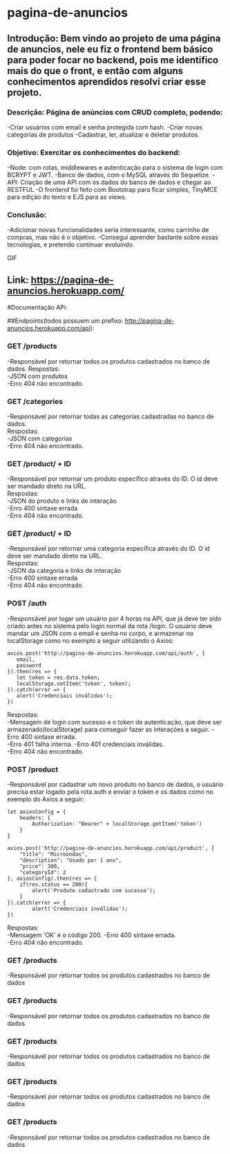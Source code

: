 # pagina-de-anuncios

## Introdução: Bem vindo ao projeto de uma página de anuncios, nele eu fiz o frontend bem básico para poder focar no backend, pois me identifico mais do que o front, e então com alguns conhecimentos aprendidos resolvi criar esse projeto.

### Descrição: Página de anúncios com CRUD completo, podendo:
-Criar usuários com email e senha protegida com hash.
-Criar novas categorias de produtos
-Cadastrar, ler, atualizar e deletar produtos.  

### Objetivo: Exercitar os conhecimentos do backend:
-Node: com rotas, middlewares e autenticação para o sistema de login com BCRYPT e JWT.
-Banco de dados, com o MySQL através do Sequelize.
-API: Criação de uma API com os dados do banco de dados e chegar ao RESTFUL
-O frontend foi feito com Bootstrap para ficar simples, TinyMCE para edição do texto e EJS para as views.  

### Conclusão: 
-Adicionar novas funcionalidades seria interessante, como carrinho de compras, mas não é o objetivo.
-Consegui aprender bastante sobre essas tecnologias, e pretendo continuar evoluindo. 

GIF

## Link: https://pagina-de-anuncios.herokuapp.com/ 

#Documentação APi:

##Endpoints(todos possuem um prefixo: http://pagina-de-anuncios.herokuapp.com/api):
### GET /products
-Responsável por retornar todos os produtos cadastrados no banco de dados. 
Respostas:  
-JSON com produtos  
-Erro 404 não encontrado.

### GET /categories
-Responsável por retornar todas as categorias cadastradas no banco de dados.  
Respostas:  
-JSON com categorias  
-Erro 404 não encontrado.

### GET /product/ + ID
-Responsável por retornar um produto específico através do ID. O id deve ser mandado direto na URL.  
Respostas:  
-JSON do produto e links de interação  
-Erro 400 sintaxe errada  
-Erro 404 não encontrado.

### GET /product/ + ID
-Responsável por retornar uma categoria específica através do ID. O id deve ser mandado direto na URL.  
Respostas:  
-JSON da categoria e links de interação  
-Erro 400 sintaxe errada  
-Erro 404 não encontrado.  

### POST /auth
-Responsável por logar um usuário por 4 horas na API, que já deve ter sido criado antes no sistema pelo login normal da rota /login. O usuário deve mandar um JSON com o email e senha no corpo, e armazenar no localStorage como no exemplo a seguir utilizando o Axios:
 ```
axios.post('http://pagina-de-anuncios.herokuapp.com/api/auth', {
    email,
    password
}).then(res => {
    let token = res.data.token;
    localStorage.setItem('token', token);
}).catch(error => {
    alert('Credenciais inválidas');
})
```
Respostas:  
-Mensagem de login com sucesso e o token de autenticação, que deve ser armazenado(localStorage) para conseguir fazer as interações a seguir. 
-Erro 400 sintaxe errada.  
-Erro 401 falha interna.
-Erro 401 credenciais inválidas.  
-Erro 404 não encontrado.

### POST /product
-Responsável por cadastrar um novo produto no banco de dados, o usuário precisa estar logado pela rota auth e enviar o token e os dados como no exemplo do Axios a seguir:  
```
let axiosConfig = {
    headers: {
        Authorization: "Bearer" + localStorage.getItem('token')
    }
}

axios.post('http://pagina-de-anuncios.herokuapp.com/api/product', {
    "title": "Microondas",
    "description": "Usado por 1 ano",
    "price": 300,
    "categoryId": 2
}, axiosConfig).then(res => {
    if(res.status == 200){
        alert('Produto cadastrado com sucesso');
    }
}).catch(error => {
        alert('Credenciais inválidas');
})
```
Respostas:  
-Mensagem 'OK' e o código 200. 
-Erro 400 sintaxe errada.  
-Erro 404 não encontrado.

### GET /products
-Responsável por retornar todos os produtos cadastrados no banco de dados

### GET /products
-Responsável por retornar todos os produtos cadastrados no banco de dados

### GET /products
-Responsável por retornar todos os produtos cadastrados no banco de dados

### GET /products
-Responsável por retornar todos os produtos cadastrados no banco de dados

### GET /products
-Responsável por retornar todos os produtos cadastrados no banco de dados
